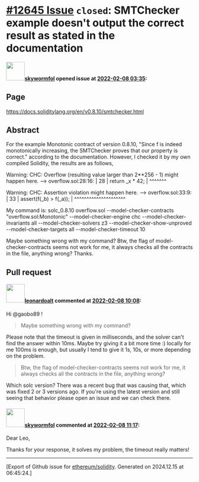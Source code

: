 # [\#12645 Issue](https://github.com/ethereum/solidity/issues/12645) `closed`: SMTChecker example doesn't output the correct result as stated in the documentation

#### <img src="https://avatars.githubusercontent.com/u/28553281?u=572dac668d849164467d8d4facbbe90112355fb9&v=4" width="50">[skywormfol](https://github.com/skywormfol) opened issue at [2022-02-08 03:35](https://github.com/ethereum/solidity/issues/12645):

## Page

<!--Please link directly to the page which you think has a problem.-->

https://docs.soliditylang.org/en/v0.8.10/smtchecker.html

## Abstract

<!--Please describe in detail what is wrong.-->

For the example Monotonic contract of version 0.8.10, "Since f is indeed monotonically increasing, the SMTChecker proves that our property is correct." according to the documentation.
However, I checked it by my own compiled Solidity, the results are as follows,

Warning: CHC: Overflow (resulting value larger than 2**256 - 1) might happen here.
  --> overflow.sol:28:16:
   |
28 |         return _x * 42;
   |                ^^^^^^^

Warning: CHC: Assertion violation might happen here.
  --> overflow.sol:33:9:
   |
33 |         assert(f(_b) > f(_a));
   |         ^^^^^^^^^^^^^^^^^^^^^

My command is:
solc_0.8.10 overflow.sol --model-checker-contracts "overflow.sol:Monotonic" --model-checker-engine chc --model-checker-invariants all --model-checker-solvers z3 --model-checker-show-unproved --model-checker-targets all --model-checker-timeout 10

Maybe something wrong with my command?
Btw, the flag of model-checker-contracts seems not work for me, it always checks all the contracts in the file, anything wrong?
Thanks.

## Pull request

<!--Please link to your pull request which resolves this issue.-->


#### <img src="https://avatars.githubusercontent.com/u/504195?u=ce2facd14af9fd474ebff49f0d44891f56f7500f&v=4" width="50">[leonardoalt](https://github.com/leonardoalt) commented at [2022-02-08 10:08](https://github.com/ethereum/solidity/issues/12645#issuecomment-1032431740):

Hi @gaobo89 !

> Maybe something wrong with my command?

Please note that the timeout is given in milliseconds, and the solver can't find the answer within 10ms. Maybe try giving it a bit more time :) locally for me 100ms is enough, but usually I tend to give it 1s, 10s, or more depending on the problem.

> Btw, the flag of model-checker-contracts seems not work for me, it always checks all the contracts in the file, anything wrong?

Which solc version? There was a recent bug that was causing that, which was fixed 2 or 3 versions ago. If you're using the latest version and still seeing that behavior please open an issue and we can check there.

#### <img src="https://avatars.githubusercontent.com/u/28553281?u=572dac668d849164467d8d4facbbe90112355fb9&v=4" width="50">[skywormfol](https://github.com/skywormfol) commented at [2022-02-08 11:17](https://github.com/ethereum/solidity/issues/12645#issuecomment-1032495933):

> 

Dear Leo,

Thanks for your response, it solves my problem, the timeout really matters!


-------------------------------------------------------------------------------



[Export of Github issue for [ethereum/solidity](https://github.com/ethereum/solidity). Generated on 2024.12.15 at 06:45:24.]
